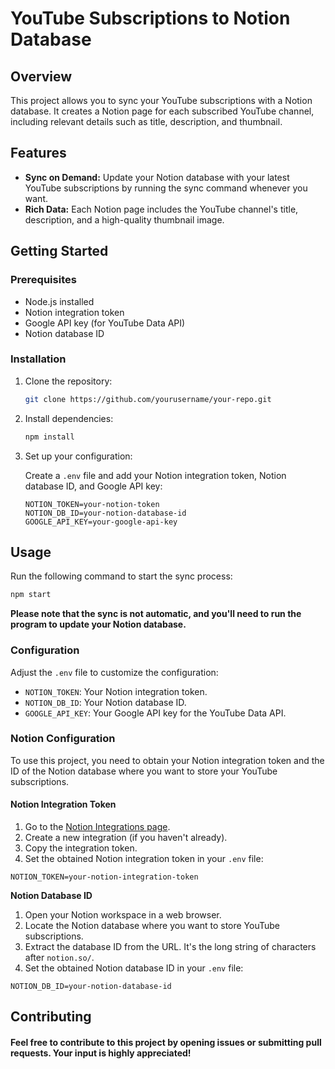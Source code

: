 # YouTube Subscriptions to Notion Database

## Overview

This project allows you to sync your YouTube subscriptions with a Notion database. It creates a Notion page for each subscribed YouTube channel, including relevant details such as title, description, and thumbnail.

## Features

- **Sync on Demand:** Update your Notion database with your latest YouTube subscriptions by running the sync command whenever you want.
- **Rich Data:** Each Notion page includes the YouTube channel's title, description, and a high-quality thumbnail image.

## Getting Started

### Prerequisites

- Node.js installed
- Notion integration token
- Google API key (for YouTube Data API)
- Notion database ID

### Installation

1. Clone the repository:

    ```bash
    git clone https://github.com/yourusername/your-repo.git
    ```

2. Install dependencies:

    ```bash
    npm install
    ```

3. Set up your configuration:

    Create a `.env` file and add your Notion integration token, Notion database ID, and Google API key:

    ```env
    NOTION_TOKEN=your-notion-token
    NOTION_DB_ID=your-notion-database-id
    GOOGLE_API_KEY=your-google-api-key
    ```

## Usage

Run the following command to start the sync process:

```bash
npm start
```

**Please note that the sync is not automatic, and you'll need to run the program to update your Notion database.**

### Configuration
Adjust the `.env` file to customize the configuration:

- `NOTION_TOKEN`: Your Notion integration token.
- `NOTION_DB_ID`: Your Notion database ID.
- `GOOGLE_API_KEY`: Your Google API key for the YouTube Data API.

### Notion Configuration
To use this project, you need to obtain your Notion integration token and the ID of the Notion database where you want to store your YouTube subscriptions.

#### Notion Integration Token
1. Go to the [Notion Integrations page](https://www.notion.so/my-integrations).
2. Create a new integration (if you haven't already).
3. Copy the integration token.
4. Set the obtained Notion integration token in your `.env` file:

```env
NOTION_TOKEN=your-notion-integration-token
```

**Notion Database ID**
1. Open your Notion workspace in a web browser.
2. Locate the Notion database where you want to store YouTube subscriptions.
3. Extract the database ID from the URL. It's the long string of characters after `notion.so/`.
4. Set the obtained Notion database ID in your `.env` file:

```env
NOTION_DB_ID=your-notion-database-id
```

## Contributing

#### Feel free to contribute to this project by opening issues or submitting pull requests. Your input is highly appreciated!

